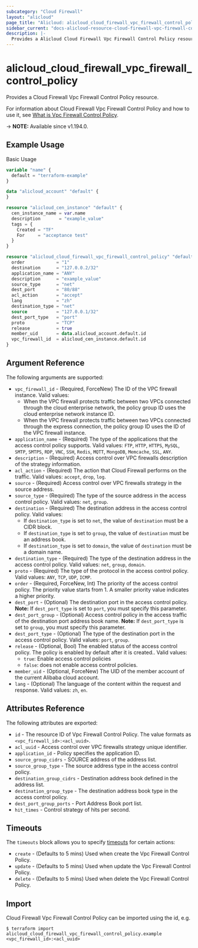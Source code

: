 ```yaml
---
subcategory: "Cloud Firewall"
layout: "alicloud"
page_title: "Alicloud: alicloud_cloud_firewall_vpc_firewall_control_policy"
sidebar_current: "docs-alicloud-resource-cloud-firewall-vpc-firewall-control-policy"
description: |-
  Provides a Alicloud Cloud Firewall Vpc Firewall Control Policy resource.
---
```


# alicloud_cloud_firewall_vpc_firewall_control_policy

Provides a Cloud Firewall Vpc Firewall Control Policy resource.

For information about Cloud Firewall Vpc Firewall Control Policy and how to use it, see [What is Vpc Firewall Control Policy](https://www.alibabacloud.com/help/en/cloud-firewall/latest/createvpcfirewallcontrolpolicy).

-> **NOTE:** Available since v1.194.0.

## Example Usage

Basic Usage

```terraform
variable "name" {
  default = "terraform-example"
}

data "alicloud_account" "default" {
}

resource "alicloud_cen_instance" "default" {
  cen_instance_name = var.name
  description       = "example_value"
  tags = {
    Created = "TF"
    For     = "acceptance test"
  }
}

resource "alicloud_cloud_firewall_vpc_firewall_control_policy" "default" {
  order            = "1"
  destination      = "127.0.0.2/32"
  application_name = "ANY"
  description      = "example_value"
  source_type      = "net"
  dest_port        = "80/88"
  acl_action       = "accept"
  lang             = "zh"
  destination_type = "net"
  source           = "127.0.0.1/32"
  dest_port_type   = "port"
  proto            = "TCP"
  release          = true
  member_uid       = data.alicloud_account.default.id
  vpc_firewall_id  = alicloud_cen_instance.default.id
}
```

## Argument Reference

The following arguments are supported:
* `vpc_firewall_id` - (Required, ForceNew) The ID of the VPC firewall instance. Valid values:
  - When the VPC firewall protects traffic between two VPCs connected through the cloud enterprise network, the policy group ID uses the cloud enterprise network instance ID.
  - When the VPC firewall protects traffic between two VPCs connected through the express connection, the policy group ID uses the ID of the VPC firewall instance.
* `application_name` - (Required) The type of the applications that the access control policy supports. Valid values: `FTP`, `HTTP`, `HTTPS`, `MySQL`, `SMTP`, `SMTPS`, `RDP`, `VNC`, `SSH`, `Redis`, `MQTT`, `MongoDB`, `Memcache`, `SSL`, `ANY`.
* `description` - (Required) Access control over VPC firewalls description of the strategy information.
* `acl_action` - (Required) The action that Cloud Firewall performs on the traffic. Valid values: `accept`, `drop`, `log`.
* `source` - (Required) Access control over VPC firewalls strategy in the source address.
* `source_type` - (Required) The type of the source address in the access control policy. Valid values: `net`, `group`.
* `destination` - (Required) The destination address in the access control policy. Valid values:
  - If `destination_type` is set to `net`, the value of `destination` must be a CIDR block.
  - If `destination_type` is set to `group`, the value of `destination` must be an address book.
  - If `destination_type` is set to `domain`, the value of `destination` must be a domain name.
* `destination_type` - (Required) The type of the destination address in the access control policy. Valid values: `net`, `group`, `domain`.
* `proto` - (Required) The type of the protocol in the access control policy. Valid values: `ANY`, `TCP`, `UDP`, `ICMP`.
* `order` - (Required, ForceNew, Int) The priority of the access control policy. The priority value starts from 1. A smaller priority value indicates a higher priority.
* `dest_port` - (Optional) The destination port in the access control policy. **Note:** If `dest_port_type` is set to `port`, you must specify this parameter.
* `dest_port_group` - (Optional) Access control policy in the access traffic of the destination port address book name. **Note:** If `dest_port_type` is set to `group`, you must specify this parameter.
* `dest_port_type` - (Optional) The type of the destination port in the access control policy. Valid values: `port`, `group`.
* `release` - (Optional, Bool) The enabled status of the access control policy. The policy is enabled by default after it is created.. Valid values:
  - `true`: Enable access control policies
  - `false`: does not enable access control policies.
* `member_uid` - (Optional, ForceNew) The UID of the member account of the current Alibaba cloud account.
* `lang` - (Optional) The language of the content within the request and response. Valid values: `zh`, `en`.

## Attributes Reference

The following attributes are exported:

* `id` - The resource ID of Vpc Firewall Control Policy. The value formats as `<vpc_firewall_id>:<acl_uuid>`.
* `acl_uuid` - Access control over VPC firewalls strategy unique identifier.
* `application_id` - Policy specifies the application ID.
* `source_group_cidrs` - SOURCE address of the address list.
* `source_group_type` - The source address type in the access control policy.
* `destination_group_cidrs` - Destination address book defined in the address list.
* `destination_group_type` - The destination address book type in the access control policy.
* `dest_port_group_ports` - Port Address Book port list.
* `hit_times` - Control strategy of hits per second.

## Timeouts

The `timeouts` block allows you to specify [timeouts](https://www.terraform.io/docs/configuration-0-11/resources.html#timeouts) for certain actions:

* `create` - (Defaults to 5 mins) Used when create the Vpc Firewall Control Policy.
* `update` - (Defaults to 5 mins) Used when update the Vpc Firewall Control Policy.
* `delete` - (Defaults to 5 mins) Used when delete the Vpc Firewall Control Policy.

## Import

Cloud Firewall Vpc Firewall Control Policy can be imported using the id, e.g.

```shell
$ terraform import alicloud_cloud_firewall_vpc_firewall_control_policy.example <vpc_firewall_id>:<acl_uuid>
```
